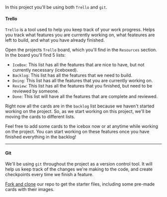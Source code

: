In this project you'll be using both `Trello` and `git`.

#### Trello

`Trello` is a tool used to help you keep track of your work progress. Helps you track what features you are currently working on, what feateures are left to build, and what you have already finished.

Open the projects `Trello` board, which you'll find in the `Resources` section. In the board you'll find 5 lists:

- `IceBox`: This list has all the features that are nice to have, but not currently necessary (iceboxed).
- `Backlog`: This list has all the features that we need to build.
- `Doing`: This list has all the features that you are currently working on.
- `Review`: This list has all the features that you finished, but need to be reviewed by someone.
- `Done`: This list will have all the features that are complete and reviewed.

Right now all the cards are in the `backlog` list because we haven't started working on the project. So, as we start working on this project, we'll be moving the cards to different lists.

Feel free to add some cards to the icebox now or at anytime while working on the project. You can start working on these features once you have finished everything in the backlog!

---

#### Git

We'll be using `git` throughout the project as a version control tool. It will help us keep track of the changes we're making to the code, and create checkpoints every time we finish a feature.

[Fork and clone](https://github.com/CODEDHQ/can-you-remember) our repo to get the starter files, including some pre-made cards with their images.

